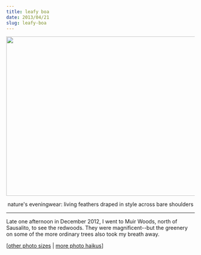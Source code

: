 ```yaml
---
title: leafy boa
date: 2013/04/21
slug: leafy-boa
---
```


<a href="http://www.flickr.com/photos/daniel_hardman/8331418793/sizes/l/"><img class="aligncenter" alt="" src="http://farm9.staticflickr.com/8491/8331418793_d00197cbfe_z.jpg" width="640" height="427" /></a>
<p style="text-align:center;">nature's eveningwear:
living feathers draped in style
across bare shoulders</p>


<hr />

Late one afternoon in December 2012, I went to Muir Woods, north of Sausalito, to see the redwoods. They were magnificent--but the greenery on some of the more ordinary trees also took my breath away.

[<a href="http://www.flickr.com/photos/daniel_hardman/8331418793/sizes/l/" target="_blank">other photo sizes</a> | <a href="http://sivanea.com/category/photos/">more photo haikus</a>]
<div id="jp-post-flair"></div>